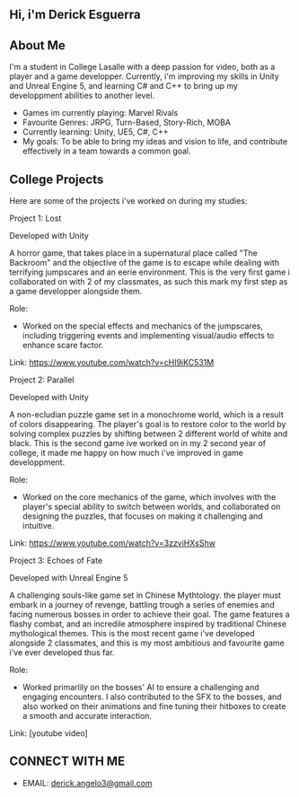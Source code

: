 ## Hi, i'm Derick Esguerra

## About Me 
I'm a student in College Lasalle with a deep passion for video, both as a player and a game developper. Currently, i'm improving my skills in Unity and Unreal Engine 5, and learning C# and C++
to bring up my developpment abilities to another level.

- Games im currently playing: Marvel Rivals
- Favourite Genres: JRPG, Turn-Based, Story-Rich, MOBA
- Currently learning: Unity, UE5, C#, C++
- My goals: To be able to bring my ideas and vision to life, and contribute effectively in a team towards a common goal.

## College Projects
Here are some of the projects i've worked on during my studies:

Project 1: Lost 

Developed with Unity

A horror game, that takes place in a supernatural place called "The Backroom" and the objective of the game is to escape while dealing with terrifying jumpscares and an eerie environment.
This is the very first game i collaborated on with 2 of my classmates, as such this mark my first step as a game developper alongside them. 

Role: 
- Worked on the special effects and mechanics of the jumpscares, including triggering events and implementing visual/audio effects to enhance scare factor.

Link: https://www.youtube.com/watch?v=cHI9iKC531M

Project 2: Parallel

Developed with Unity

A non-ecludian puzzle game set in a monochrome world, which is a result of colors disappearing. The player's goal is to restore color to the world by solving complex puzzles by shifting between 2 different world of white and black.
This is the second game ive worked on in my 2 second year of college, it made me happy on how much i've improved in game developpment.

Role:
- Worked on the core mechanics of the game, which involves with the player's special ability to switch between worlds, and collaborated on designing the puzzles, that focuses on making it challenging and intuitive.

Link: https://www.youtube.com/watch?v=3zzviHXsShw

Project 3: Echoes of Fate

Developed with Unreal Engine 5

A challenging souls-like game set in Chinese Mythtology. the player must embark in a journey of revenge, battling trough a series of enemies and facing numerous bosses in order to achieve their goal.
The game features a flashy combat, and an incredile atmosphere inspired by traditional Chinese mythological themes.
This is the most recent game i've developed alongside 2 classmates, and this is my most ambitious and favourite game i've ever developed thus far.

Role:
- Worked primarlily on the bosses' AI to ensure a challenging and engaging encounters. I also contributed to the SFX to the bosses, and also worked on their animations and fine tuning their hitboxes to create a smooth and accurate interaction.

Link: [youtube video]


## CONNECT WITH ME

- EMAIL: derick.angelo3@gmail.com

  










